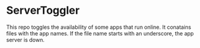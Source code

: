 # ServerToggler
This repo toggles the availability of some apps that run online.
It conatains files with the app names. If the file name starts with an underscore, the app server is down.
